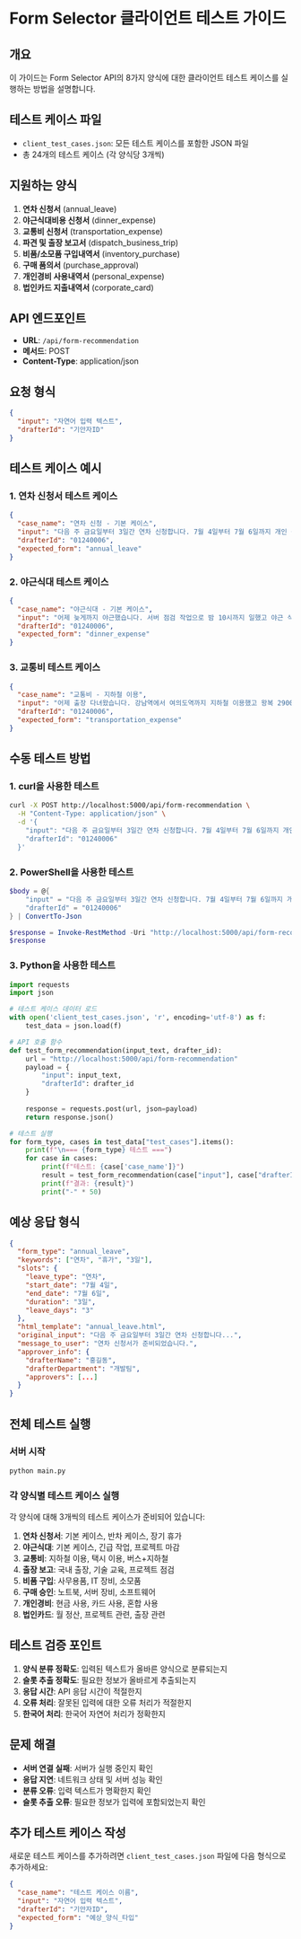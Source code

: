 # Form Selector 클라이언트 테스트 가이드

## 개요
이 가이드는 Form Selector API의 8가지 양식에 대한 클라이언트 테스트 케이스를 실행하는 방법을 설명합니다.

## 테스트 케이스 파일
- `client_test_cases.json`: 모든 테스트 케이스를 포함한 JSON 파일
- 총 24개의 테스트 케이스 (각 양식당 3개씩)

## 지원하는 양식
1. **연차 신청서** (annual_leave)
2. **야근식대비용 신청서** (dinner_expense)
3. **교통비 신청서** (transportation_expense)
4. **파견 및 출장 보고서** (dispatch_business_trip)
5. **비품/소모품 구입내역서** (inventory_purchase)
6. **구매 품의서** (purchase_approval)
7. **개인경비 사용내역서** (personal_expense)
8. **법인카드 지출내역서** (corporate_card)

## API 엔드포인트
- **URL**: `/api/form-recommendation`
- **메서드**: POST
- **Content-Type**: application/json

## 요청 형식
```json
{
  "input": "자연어 입력 텍스트",
  "drafterId": "기안자ID"
}
```

## 테스트 케이스 예시

### 1. 연차 신청서 테스트 케이스
```json
{
  "case_name": "연차 신청 - 기본 케이스",
  "input": "다음 주 금요일부터 3일간 연차 신청합니다. 7월 4일부터 7월 6일까지 개인 용무로 휴가를 사용하겠습니다.",
  "drafterId": "01240006",
  "expected_form": "annual_leave"
}
```

### 2. 야근식대 테스트 케이스
```json
{
  "case_name": "야근식대 - 기본 케이스",
  "input": "어제 늦게까지 야근했습니다. 서버 점검 작업으로 밤 10시까지 일했고 야근 식대 15000원 신청합니다. 회사에서 치킨 시켜 먹었습니다.",
  "drafterId": "01240006",
  "expected_form": "dinner_expense"
}
```

### 3. 교통비 테스트 케이스
```json
{
  "case_name": "교통비 - 지하철 이용",
  "input": "어제 출장 다녀왔습니다. 강남역에서 여의도역까지 지하철 이용했고 왕복 2900원 사용했습니다. 고객사 미팅 참석이 목적이었습니다.",
  "drafterId": "01240006",
  "expected_form": "transportation_expense"
}
```

## 수동 테스트 방법

### 1. curl을 사용한 테스트
```bash
curl -X POST http://localhost:5000/api/form-recommendation \
  -H "Content-Type: application/json" \
  -d '{
    "input": "다음 주 금요일부터 3일간 연차 신청합니다. 7월 4일부터 7월 6일까지 개인 용무로 휴가를 사용하겠습니다.",
    "drafterId": "01240006"
  }'
```

### 2. PowerShell을 사용한 테스트
```powershell
$body = @{
    "input" = "다음 주 금요일부터 3일간 연차 신청합니다. 7월 4일부터 7월 6일까지 개인 용무로 휴가를 사용하겠습니다."
    "drafterId" = "01240006"
} | ConvertTo-Json

$response = Invoke-RestMethod -Uri "http://localhost:5000/api/form-recommendation" -Method POST -Body $body -ContentType "application/json"
$response
```

### 3. Python을 사용한 테스트
```python
import requests
import json

# 테스트 케이스 데이터 로드
with open('client_test_cases.json', 'r', encoding='utf-8') as f:
    test_data = json.load(f)

# API 호출 함수
def test_form_recommendation(input_text, drafter_id):
    url = "http://localhost:5000/api/form-recommendation"
    payload = {
        "input": input_text,
        "drafterId": drafter_id
    }
    
    response = requests.post(url, json=payload)
    return response.json()

# 테스트 실행
for form_type, cases in test_data["test_cases"].items():
    print(f"\n=== {form_type} 테스트 ===")
    for case in cases:
        print(f"테스트: {case['case_name']}")
        result = test_form_recommendation(case["input"], case["drafterId"])
        print(f"결과: {result}")
        print("-" * 50)
```

## 예상 응답 형식
```json
{
  "form_type": "annual_leave",
  "keywords": ["연차", "휴가", "3일"],
  "slots": {
    "leave_type": "연차",
    "start_date": "7월 4일",
    "end_date": "7월 6일",
    "duration": "3일",
    "leave_days": "3"
  },
  "html_template": "annual_leave.html",
  "original_input": "다음 주 금요일부터 3일간 연차 신청합니다...",
  "message_to_user": "연차 신청서가 준비되었습니다.",
  "approver_info": {
    "drafterName": "홍길동",
    "drafterDepartment": "개발팀",
    "approvers": [...]
  }
}
```

## 전체 테스트 실행

### 서버 시작
```bash
python main.py
```

### 각 양식별 테스트 케이스 실행
각 양식에 대해 3개씩의 테스트 케이스가 준비되어 있습니다:

1. **연차 신청서**: 기본 케이스, 반차 케이스, 장기 휴가
2. **야근식대**: 기본 케이스, 긴급 작업, 프로젝트 마감
3. **교통비**: 지하철 이용, 택시 이용, 버스+지하철
4. **출장 보고**: 국내 출장, 기술 교육, 프로젝트 점검
5. **비품 구입**: 사무용품, IT 장비, 소모품
6. **구매 승인**: 노트북, 서버 장비, 소프트웨어
7. **개인경비**: 현금 사용, 카드 사용, 혼합 사용
8. **법인카드**: 월 정산, 프로젝트 관련, 출장 관련

## 테스트 검증 포인트
1. **양식 분류 정확도**: 입력된 텍스트가 올바른 양식으로 분류되는지
2. **슬롯 추출 정확도**: 필요한 정보가 올바르게 추출되는지
3. **응답 시간**: API 응답 시간이 적절한지
4. **오류 처리**: 잘못된 입력에 대한 오류 처리가 적절한지
5. **한국어 처리**: 한국어 자연어 처리가 정확한지

## 문제 해결
- **서버 연결 실패**: 서버가 실행 중인지 확인
- **응답 지연**: 네트워크 상태 및 서버 성능 확인
- **분류 오류**: 입력 텍스트가 명확한지 확인
- **슬롯 추출 오류**: 필요한 정보가 입력에 포함되었는지 확인

## 추가 테스트 케이스 작성
새로운 테스트 케이스를 추가하려면 `client_test_cases.json` 파일에 다음 형식으로 추가하세요:

```json
{
  "case_name": "테스트 케이스 이름",
  "input": "자연어 입력 텍스트",
  "drafterId": "기안자ID",
  "expected_form": "예상_양식_타입"
}
``` 